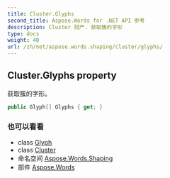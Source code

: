 ```yaml
---
title: Cluster.Glyphs
second_title: Aspose.Words for .NET API 参考
description: Cluster 财产. 获取簇的字形
type: docs
weight: 40
url: /zh/net/aspose.words.shaping/cluster/glyphs/
---
```

## Cluster.Glyphs property

获取簇的字形。

```csharp
public Glyph[] Glyphs { get; }
```

### 也可以看看

* class [Glyph](../../glyph/)
* class [Cluster](../)
* 命名空间 [Aspose.Words.Shaping](../../cluster/)
* 部件 [Aspose.Words](../../../)


